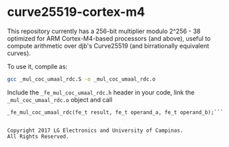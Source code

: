 # curve25519-cortex-m4

This repository currently has a 256-bit multiplier modulo 2^256 - 38 optimized for ARM Cortex-M4-based processors (and above), useful to compute arithmetic over djb's Curve25519 (and birrationally equivalent curves).

To use it, compile as:

```sh
gcc _mul_coc_umaal_rdc.S -o _mul_coc_umaal_rdc.o
```

Include the `_fe_mul_coc_umaal_rdc.h` header in your code, link the ```_mul_coc_umaal_rdc.o``` object and call

```
_fe_mul_coc_umaal_rdc(fe_t result, fe_t operand_a, fe_t operand_b);```


Copyright 2017 LG Electronics and University of Campinas.
All Rights Reserved.
